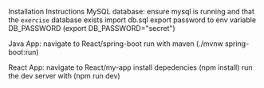 Installation Instructions
MySQL database:
ensure mysql is running and that the `exercise` database exists
import db.sql
export password to env variable DB_PASSWORD (export DB_PASSWORD="secret")

Java App:
navigate to React/spring-boot
run with maven (./mvnw spring-boot:run)

React App:
navigate to React/my-app
install depedencies
(npm install)
run the dev server with
(npm run dev)